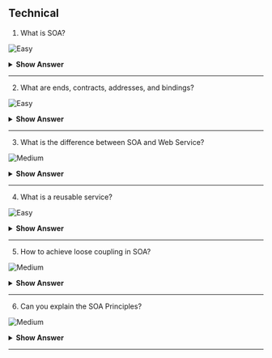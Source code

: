 ## Technical

1. What is SOA?

![Easy](https://github.com/revaturelabs/interviewquestions/blob/dev/InterviewSpecificQuestions/ComplexityTags/simple%20(2).svg)

<details> <summary> <b> Show Answer </b> </summary>

<blockquote> 

SOA is an architecture for building applications using reusable, interoperable services which have well-defined business functionalities and can be orchestrated to achieve a specific functionality by utilizing them together.

</blockquote>

</details>

---

2. What are ends, contracts, addresses, and bindings?

![Easy](https://github.com/revaturelabs/interviewquestions/blob/dev/InterviewSpecificQuestions/ComplexityTags/simple%20(2).svg)

<details> <summary> <b> Show Answer </b> </summary>

<blockquote> 

- The service can be made available to clients from different ends. All these services must be exposed through one of these ends.

The end will consist of the following:

- **Contract**: It is an agreement that is agreed upon between two parties. It defines how clients are expected to communicate. It specifies the different parameters and returns values that are to be used.
- **Address**: This specifies where a user can find a service. There is an address URL that points to the location of services.
- **Binding**: This determines how to access the end. It specifies the process for communication and how it is to be done.

</blockquote>

</details>

---

3. What is the difference between SOA and Web Service?

![Medium](https://github.com/revaturelabs/interviewquestions/blob/dev/InterviewSpecificQuestions/ComplexityTags/Medium%20(2).svg)

<details> <summary> <b> Show Answer </b> </summary>

<blockquote> 

Service Oriented Architecture, as the name says is an architectural concept which focuses on having different services communicating with each other to carry out a bigger job.

Thus, a web service is a basic building block in an SOA. When multiple services are combined, we have an application that falls under SOA.

The best example would be any big application which uses Amazon Web Services where you have distinct server instances for your business logic, data hosting and load-balancing requests. Each instance provides its own unique service like load balancer distributes load, and business logic transforms user input and processes it with its logic which in turn provides this transformed data to the database instance for storing.

</blockquote>

</details>

---

4. What is a reusable service?

![Easy](https://github.com/revaturelabs/interviewquestions/blob/dev/InterviewSpecificQuestions/ComplexityTags/simple%20(2).svg)

<details> <summary> <b> Show Answer </b> </summary>

<blockquote> 

It is an autonomous, reusable, discoverable, stateless functionality that has the necessary granularity, and can be part of a composite application or a composite service. A reusable service should be identified with a business activity described by the service specifications (design-time contract).

</blockquote>

</details>

---

5. How to achieve loose coupling in SOA? 

![Medium](https://github.com/revaturelabs/interviewquestions/blob/dev/InterviewSpecificQuestions/ComplexityTags/Medium%20(2).svg)

<details> <summary> <b> Show Answer </b> </summary>

<blockquote> 

- To achieve loose coupling, you can use a service interface like WSDL for a SOAP web service. To limit the dependency, we can hide the service implementation from the consumer. 
- Loose coupling can be handled by encapsulating different functionalities in a way which it will limit the impact of changes to the implementation of different service interfaces. 
- We may even have to change the interface and manage versioning without impacting the customers. Also, one can manage multiple security constraints, multiple means of transport, and other specifications.

</blockquote>

</details>

---

6. Can you explain the SOA Principles?

![Medium](https://github.com/revaturelabs/interviewquestions/blob/dev/InterviewSpecificQuestions/ComplexityTags/Medium%20(2).svg)

<details> <summary> <b> Show Answer </b> </summary>

<blockquote>

**Standardized service contract**: Services adhere to a communications agreement, as defined collectively by one or more service-description documents.

**Service loose coupling**: Services maintain a relationship that minimizes dependencies and only requires that they maintain an awareness of each other.

**Service abstraction**: Beyond descriptions in the service contract, services hide logic from the outside world.

**Service reusability**: Logic is divided into services with the intention of promoting reuse.

**Service autonomy**: Services have control over the logic they encapsulate.

**Service statelessness**: Services minimize resource consumption by deferring the management of state information when necessary.

**Service discoverability**: Services are supplemented with communicative metadata by which they can be effectively discovered and interpreted.

**Service composability**: Services are effective composition participants, regardless of the size and complexity of the composition.


</blockquote>

</details>

---

